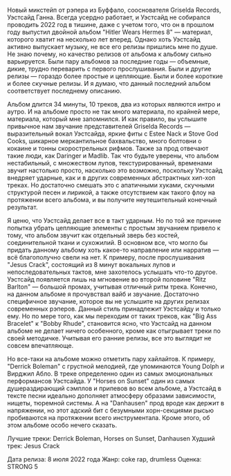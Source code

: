 Новый микстейп от рэпера из Буффало, сооснователя Griselda Records, Уэстсайд Ганна. Всегда усердно работает, и Уэстсайд не собирался проводить 2022 год в тишине, даже с учетом того, что он в прошлом году выпустил двойной альбом "Hitler Wears Hermes 8" — материал, которого хватит на несколько лет вперед. Однако хоть Уэстсайд активно выпускает музыку, не все его релизы пришлись мне по душе. Не знаю почему, но качество релизов от альбома к альбому сильно варьируется. Были пару альбомов за последние годы — объемные, дикие, трудно переварить с первого прослушивания. Были и другие релизы — гораздо более простые и цепляющие. Были и более короткие и более скучные релизы. И я думаю, что данный последний альбом соответствует последнему описанию.

Альбом длится 34 минуты, 10 треков, два из которых являются интро и аутро. И на альбоме просто не так много материала, по крайней мере, материала, который мне запомнился. И как правило, вы услышите привычное нам звучание представителей Griselda Records — выразительный вокал Уэстсайда, яркие фиты с Estee Nack и Stove God Cooks, шикарное меркантильное бахвальство, много болтовни о кокаине и тонны скорострельных рифмов. Также за прод отвечают такие люди, как Daringer и Madlib. Так что будьте уверены, что альбом нестабильный, с множеством лупов, текстурированный, временами звучит настолько просто, насколько это возможно, поскольку Уэстсайд внедряет ударные, как и в других современных абстрактных хип-хоп треках. Но достаточно смешать это с апатичными хуками, скучными структурой песен и лирикой, а также отсутствием как такого флоу на протяжении всего альбома, и вы получите неутешительный конечный результат.

Я ценю, что Уэстсайд делает все в такт ударным. Но по той же причине попытка убрать цепляющие элементы с простым звучанием привело к тому, что альбом звучит как отдельный зверь без костей, соединительной ткани и сухожилий. В основном все, что могло бы придать данному альбому хоть какое-то направление или нарратив — всё благополучно свели на нет. К примеру, после прослушивания "Jesus Crack", состоящий из 8 минут вокальных лупов и непоследовательных тактов, мне захотелось услышать что-то другое. Уэстсайд появляется лишь на мгновение во второй половине "Ritz Barlton" — большой промах, учитывая отличный ритм трека. Конечно, на данном альбоме я прочувствал вайб и звучание. Достаточно специфичное звучание, которое вы не услышите на других релизах современных рэперов. Данный стиль принадлежит Уэстсайду и только ему. Но по мере того, как мы переходим от таких треков, как "Big Ass Bracelet" к "Bobby Rhude", становится ясно, что Уэстсайд на данном альбоме не делает ничего особенного, кроме как отыгрывает треки по своей методичке. Учитывая его ранние релизы, все это выглядит не совсем впечатляюще.

Но все-таки на альбоме можно отметить пару хайлайтов. К примеру, "Derrick Boleman" с грустной мелодией, где упоминаются Young Dolph и Вирджил Абло. В треке определенно один из самых эмоциональных перформансов Уэстсайда. У "Horses on Sunset" один из самых душераздирающий сэмплов и припевов во всем альбоме, а Уэстсайд в тексте песни идеально дополняет атмосферу образами зависимости, нищеты, тюремной системы. А на "Danhausen" прод вроде как держит в напряжении, но этот адский бит с безумными хорн-секциями рысью пробиваются на протяжении всего инструментала. Кроме этого, об этом альбоме особо нечего сказать.

Лучшие треки: Derrick Boleman, Horses on Sunset, Danhausen
Худший трек: Jesus Crack

Дата релиза: 8 июля 2022 года
Жанр: coke rap, drumless
Оценка: STRONG 5
